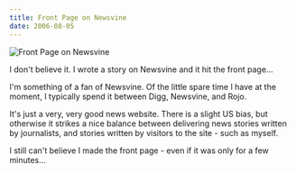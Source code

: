 ```yaml
---
title: Front Page on Newsvine
date: 2006-08-05
---
```


![Front Page on Newsvine](https://source.unsplash.com/ZYYS1kapOm8/1600x900)

I don't believe it. I wrote a story on Newsvine and it hit the front page...

I'm something of a fan of Newsvine. Of the little spare time I have at the moment, I typically spend it between Digg, Newsvine, and Rojo.

It's just a very, very good news website. There is a slight US bias, but otherwise it strikes a nice balance between delivering news stories written by journalists, and stories written by visitors to the site - such as myself.

I still can't believe I made the front page - even if it was only for a few minutes...